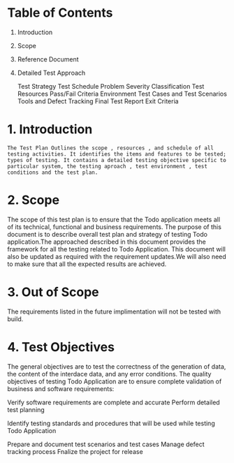# Table of Contents

1. Introduction
2. Scope 
3. Reference Document
4. Detailed Test Approach

    Test Strategy
    Test Schedule 
    Problem Severity Classification
    Test Resources 
    Pass/Fail Criteria
    Environment
    Test Cases and Test Scenarios
    Tools and Defect Tracking
    Final Test Report 
    Exit Criteria
    
# 1. Introduction 

    The Test Plan Outlines the scope , resources , and schedule of all testing activities. It identifies the items and features to be tested; types of testing. It contains a detailed testing objective specific to particular system, the testing aproach , test environment , test conditions and the test plan.

# 2. Scope
The scope of this test plan is to ensure that the Todo application meets all of its technical, functional and business requirements. The purpose of this document is to describe overall test plan and strategy of testing Todo application.The approached described in this document provides the framework for all the testing related to Todo Application. This document will also be updated as required with the requirement updates.We will also need to make sure that all the expected results are achieved.

# 3. Out of Scope 

The requirements listed in the future implimentation will not be tested with build.

# 4. Test Objectives

The general objectives are to test the correctness of the generation of data, the content of the interdace data, and any error conditions. The quality objectives of testing Todo Application are to ensure complete validation of business and software requirements: 

Verify software requirements are complete and accurate 
Perform detailed test planning

Identify testing standards and procedures that will be used while testing Todo Application

Prepare and document test scenarios and test cases 
Manage defect tracking process
Fnalize the project for release 
